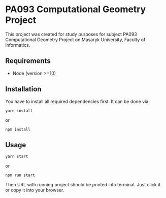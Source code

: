 # PA093 Computational Geometry Project

This project was created for study purposes for subject PA093 Computational Geometry Project on Masaryk University, Faculty of informatics.

## Requirements
- Node (version >=10)

## Installation
You have to install all required dependencies first. It can be done via:
```
yarn install
```
or
```
npm install
```


## Usage
```
yarn start
```
or
```
npm run start
```
Then URL with running project should be printed into terminal. Just click it or copy it into your browser.
